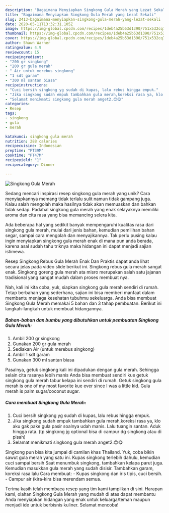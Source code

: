 ```yaml
---
description: "Bagaimana Menyiapkan Singkong Gula Merah yang Lezat Sekali"
title: "Bagaimana Menyiapkan Singkong Gula Merah yang Lezat Sekali"
slug: 2413-bagaimana-menyiapkan-singkong-gula-merah-yang-lezat-sekali
date: 2020-05-11T13:32:31.105Z
image: https://img-global.cpcdn.com/recipes/1deb4a25b53d1390/751x532cq70/singkong-gula-merah-foto-resep-utama.jpg
thumbnail: https://img-global.cpcdn.com/recipes/1deb4a25b53d1390/751x532cq70/singkong-gula-merah-foto-resep-utama.jpg
cover: https://img-global.cpcdn.com/recipes/1deb4a25b53d1390/751x532cq70/singkong-gula-merah-foto-resep-utama.jpg
author: Shawn Warner
ratingvalue: 4.9
reviewcount: 15
recipeingredient:
- "200 gr singkong"
- "200 gr gula merah"
- " Air untuk merebus singkong"
- "1 sdt garam"
- "300 ml santan biasa"
recipeinstructions:
- "Cuci bersih singkong yg sudah di kupas, lalu rebus hingga empuk."
- "Jika singkong sudah empuk tambahkan gula merah,koreksi rasa ya, klo aku gak pake gula pasir soalnya udah manis. Lalu tuangin santan. Aduk hingga rata. (tp singkong jg optional bisa di campur dg singkong atau di pisah)"
- "Selamat menikmati singkong gula merah anget2.😍😋"
categories:
- Resep
tags:
- singkong
- gula
- merah

katakunci: singkong gula merah 
nutrition: 288 calories
recipecuisine: Indonesian
preptime: "PT39M"
cooktime: "PT47M"
recipeyield: "1"
recipecategory: Dinner

---
```



![Singkong Gula Merah](https://img-global.cpcdn.com/recipes/1deb4a25b53d1390/751x532cq70/singkong-gula-merah-foto-resep-utama.jpg)

Sedang mencari inspirasi resep singkong gula merah yang unik? Cara menyiapkannya memang tidak terlalu sulit namun tidak gampang juga. Kalau salah mengolah maka hasilnya tidak akan memuaskan dan bahkan tidak sedap. Padahal singkong gula merah yang enak selayaknya memiliki aroma dan cita rasa yang bisa memancing selera kita.

Ada beberapa hal yang sedikit banyak mempengaruhi kualitas rasa dari singkong gula merah, mulai dari jenis bahan, kemudian pemilihan bahan segar, sampai cara mengolah dan menyajikannya. Tak perlu pusing kalau ingin menyiapkan singkong gula merah enak di mana pun anda berada, karena asal sudah tahu triknya maka hidangan ini dapat menjadi sajian istimewa.

Resep Singkong Rebus Gula Merah Enak Dan Praktis dapat anda lihat secara jelas pada video slide berikut ini. Singkong rebus gula merah sangat enak. Singkong goreng gula merah ata misro merupakan salah satu jajanan tradisional yang sangat mudah dalam proses membuat nya.


Nah, kali ini kita coba, yuk, siapkan singkong gula merah sendiri di rumah. Tetap berbahan yang sederhana, sajian ini bisa memberi manfaat dalam membantu menjaga kesehatan tubuhmu sekeluarga. Anda bisa membuat Singkong Gula Merah memakai 5 bahan dan 3 tahap pembuatan. Berikut ini langkah-langkah untuk membuat hidangannya.

<!--inarticleads1-->

##### Bahan-bahan dan bumbu yang dibutuhkan untuk pembuatan Singkong Gula Merah:

1. Ambil 200 gr singkong
1. Gunakan 200 gr gula merah
1. Sediakan  Air (untuk merebus singkong)
1. Ambil 1 sdt garam
1. Gunakan 300 ml santan biasa


Pasalnya, getuk singkong kali ini dipadukan dengan gula merah. Sehingga selain cita rasanya lebih manis Anda bisa membuat sendiri kue getuk singkong gula merah tabur kelapa ini sendiri di rumah. Getuk singkong gula merah is one of my most favorite kue ever since I was a little kid. Gula merah is palm sugar/coconut sugar. 

<!--inarticleads2-->

##### Cara membuat Singkong Gula Merah:

1. Cuci bersih singkong yg sudah di kupas, lalu rebus hingga empuk.
1. Jika singkong sudah empuk tambahkan gula merah,koreksi rasa ya, klo aku gak pake gula pasir soalnya udah manis. Lalu tuangin santan. Aduk hingga rata. (tp singkong jg optional bisa di campur dg singkong atau di pisah)
1. Selamat menikmati singkong gula merah anget2.😍😋


Singkong pun bisa kita jumpai di camilan khas Thailand. Yuk, coba bikin sawut gula merah yang satu ini. Kupas singkong terlebih dahulu, kemudian cuci sampai bersih Saat menumbuk singkong, tambahkan kelapa parut juga. Kemudian masukkan gula merah yang sudah disisir. Tambahkan garam, koreksi rasa lalu Cara membuat: - Kupas singkong dan iris tipis, cuci bersih. - Campur air (kira-kira bisa merendam semua. 

Terima kasih telah membaca resep yang tim kami tampilkan di sini. Harapan kami, olahan Singkong Gula Merah yang mudah di atas dapat membantu Anda menyiapkan hidangan yang enak untuk keluarga/teman maupun menjadi ide untuk berbisnis kuliner. Selamat mencoba!
